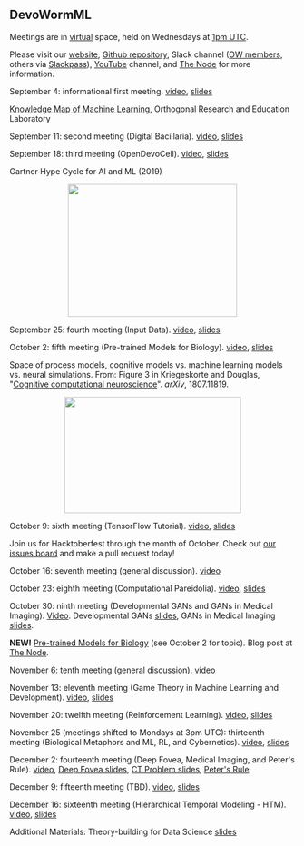 ## DevoWormML

Meetings are in [virtual](https://tiny.cc/DevoWorm) space, held on Wednesdays at [1pm UTC](https://www.worldtimeserver.com/convert_time_in_UTC.aspx).

Please visit our [website](https://devoworm.weebly.com/), [Github repository](https://github.com/devoworm/DW-ML), Slack channel ([OW members](http://openworm.slack.com/), others via [Slackpass](https://launchpass.com/openworm)), [YouTube](https://www.youtube.com/channel/UChGTq41_rJwmZ1I4j7SezWQ) channel, and [The Node](https://thenode.biologists.com/) for more information. 

September 4: informational first meeting. [video](https://www.youtube.com/watch?v=3ogs0Y6GRk8&t=3s), [slides](https://drive.google.com/open?id=1K1Fmn0GTz1pNIhyyJ0b5Xe_RwPyslU4yRSYW02zlnR4)  

[Knowledge Map of Machine Learning](https://github.com/Orthogonal-Research-Lab/Knowledge-Maps/tree/master/Machine%20Learning
), Orthogonal Research and Education Laboratory

September 11: second meeting (Digital Bacillaria). [video](https://youtu.be/oWFKnQoTKUs), [slides](https://drive.google.com/open?id=1jxpqf9SUJ74abqXvwS21YC4XhsOsnmAFIqCUVq_EZS0)  

September 18: third meeting (OpenDevoCell). [video](https://youtu.be/4oUPqT_685A), [slides](https://docs.google.com/presentation/d/1YYd8eQ8mQm6i4Vy920R4WEHBlnlHzSfV9ZZVgpU4ghw/edit?usp=drivesdk)

Gartner Hype Cycle for AI and ML (2019)
<p align="center">
  <img width="298" height="234" src="https://user-images.githubusercontent.com/19001437/65164955-79849580-da03-11e9-9768-6f113e808775.jpg">
</p>

September 25: fourth meeting (Input Data). [video](https://youtu.be/0zD8e-YGRlg), [slides](https://docs.google.com/presentation/d/1KwiWzh9Gjam8EFo8FyU3Kvam029qOnduUrkivroF7og/edit#slide=id.g6370173ebf_0_31)

October 2: fifth meeting (Pre-trained Models for Biology). [video](https://youtu.be/qJ0R2fa389g), [slides](https://docs.google.com/presentation/d/1UKOkbJHyOCMcXgN_WN7qQJ_g5pr9VsyxzQSdZE990vY/edit#slide=id.g61bd697872_0_0)

Space of process models, cognitive models vs. machine learning models vs. neural simulations. From: Figure 3 in Kriegeskorte and Douglas, "[Cognitive computational neuroscience](https://arxiv.org/abs/1807.11819)". _arXiv_, 1807.11819.
<p align="center">
  <img width="311" height="205" src="https://user-images.githubusercontent.com/19001437/65934766-44e9e400-e3dc-11e9-955e-5689221cf4e0.png">
</p>

October 9: sixth meeting (TensorFlow Tutorial). [video](https://www.youtube.com/watch?v=fgtoMCSJX4Q), [slides](https://docs.google.com/presentation/d/1Ig2FsurPce0UVYOKUmFuQLWzh1TVB1i2cq8fgeeU9Lg/edit#slide=id.p)

Join us for Hacktoberfest through the month of October. Check out [our issues board](https://github.com/devoworm/DW-ML/projects/2) and make a pull request today!

October 16: seventh meeting (general discussion). [video](https://www.youtube.com/watch?v=fB2zYMNOcX0)

October 23: eighth meeting (Computational Pareidolia). [video](https://youtu.be/Br6llVE3Peg), [slides](https://docs.google.com/presentation/d/10Jb4wcdoauhjuJUMLGQHNtbPs2903BlxfZtv8Ai9oL0/edit?usp=sharing)

October 30: ninth meeting (Developmental GANs and GANs in Medical Imaging). [Video](https://www.youtube.com/watch?v=6wR_UQF9I-U). Developmental GANs [slides](https://docs.google.com/presentation/d/1sLkH9PpaM54HMsLbn2MLnJt-soADnvpqoNYN6CfVRmc/edit?usp=sharing), GANs in Medical Imaging [slides](https://docs.google.com/presentation/d/1p5xp6Ci8r6_KbZ9Vd_u7osZwRCGLMbsG5ac4Kau7MD8/edit#slide=id.p).

__NEW!__ [Pre-trained Models for Biology](https://thenode.biologists.com/pre-trained-machine-learning-models-for-developmental-biology/uncategorized/) (see October 2 for topic). Blog post at [The Node](https://thenode.biologists.com/).

November 6: tenth meeting (general discussion). [video](https://www.youtube.com/watch?v=353ER1WXogI)

November 13: eleventh meeting (Game Theory in Machine Learning and Development). [video](https://www.youtube.com/watch?v=xcRgVfYTcLg&t=1s), [slides](https://docs.google.com/presentation/d/1I0dNvCqVT4WPLapFFlLhMJmoGFfp-J4WfCsav5s-TAM/edit#slide=id.p)

November 20: twelfth meeting (Reinforcement Learning). [video](https://www.youtube.com/watch?v=5uvCTuSHpgY), [slides](https://docs.google.com/presentation/d/1Zc8FTyTnkiZ6aVBPYUevKt6Q_J-c34gtztXdE-JmG2w/edit#slide=id.g78e715f194_0_79)

November 25 (meetings shifted to Mondays at 3pm UTC): thirteenth meeting (Biological Metaphors and ML, RL, and Cybernetics). [video](https://www.youtube.com/watch?v=lftW-Z3lUcg), [slides](https://docs.google.com/presentation/d/1W5LeM7JDxtluV11MXdqzhSQfq6VjYOsiuR_jWPwEPa8/edit?usp=sharing)

December 2: fourteenth meeting (Deep Fovea, Medical Imaging, and Peter's Rule). [video](https://youtu.be/6AFNboZY6uQ), [Deep Fovea slides](https://drive.google.com/file/d/1gJ8CSyReGp7jBDlgmu7pDB4EWAjdwTTw/view?usp=sharing), [CT Problem slides](https://drive.google.com/file/d/15odf64dVKZcZMtRQWCMS6hPj9fREDPNC/view?usp=sharing), [Peter's Rule](https://www.ncbi.nlm.nih.gov/pubmed/28041634)

December 9: fifteenth meeting (TBD). [video](), [slides]()

December 16: sixteenth meeting (Hierarchical Temporal Modeling - HTM). [video](), [slides]()

Additional Materials: Theory-building for Data Science  [slides](https://www.researchgate.net/publication/320407552_Theory-building_for_Data_Science?_sg=HNuLFUjdMCGMrCNzXxHRB1IoQF1X3-OXaBP19IciYAAphSC6uGZfw3DlPeNEACpcrrMo6DnqntHOR2qyWRJn2fZ7uvbgzZdMvC4fi4fE.kzX8-r3ryybwuuoYLFH_c_BlzSZiiaHTI_wtBuK18BfYQ1x7p8x2m8ndD1J9I5BFC-SkvPMJ3uJbXuJwGx-YNQ)


